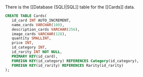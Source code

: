 There is the [[Database (SQL)|SQL]] table for the [[Cards]] data.

```sql
CREATE TABLE Cards(
   id_card INT AUTO_INCREMENT,
   name_cards VARCHAR(100),
   description_cards VARCHAR(256),
   image_cards VARCHAR(128),
   quantity SMALLINT,
   price INT,
   id_category INT,
   id_rarity INT NOT NULL,
   PRIMARY KEY(id_card),
   FOREIGN KEY(id_category) REFERENCES Category(id_category),
   FOREIGN KEY(id_rarity) REFERENCES Rarity(id_rarity)
);
```
